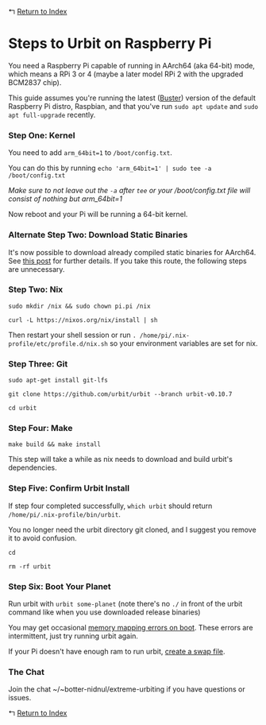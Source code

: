 ↰ [Return to Index](index.md)

# Steps to Urbit on Raspberry Pi

You need a Raspberry Pi capable of running in AArch64 (aka 64-bit) mode, which means a RPi 3 or 4 (maybe a later model RPi 2 with the upgraded BCM2837 chip).

This guide assumes you're running the latest ([Buster](https://www.raspberrypi.org/blog/buster-the-new-version-of-raspbian/)) version of the default Raspberry Pi distro, Raspbian, and that you've run `sudo apt update` and `sudo apt full-upgrade` recently.

### Step One: Kernel

You need to add `arm_64bit=1` to `/boot/config.txt`.

You can do this by running `echo 'arm_64bit=1' | sudo tee -a /boot/config.txt`

*Make sure to not leave out the `-a` after `tee` or your /boot/config.txt file will consist of nothing but arm_64bit=1*

Now reboot and your Pi will be running a 64-bit kernel.

### Alternate Step Two: Download Static Binaries

It's now possible to download already compiled static binaries for AArch64. See [this post](AArch64_Urbit_Static_Binaries.md) for further details. If you take this route, the following steps are unnecessary.

### Step Two: Nix

`sudo mkdir /nix && sudo chown pi.pi /nix`

`curl -L https://nixos.org/nix/install | sh`

Then restart your shell session or run `. /home/pi/.nix-profile/etc/profile.d/nix.sh` so your environment variables are set for nix.

### Step Three: Git

`sudo apt-get install git-lfs`

`git clone https://github.com/urbit/urbit --branch urbit-v0.10.7`

`cd urbit`

### Step Four: Make

`make build && make install`

This step will take a while as nix needs to download and build urbit's dependencies.

### Step Five: Confirm Urbit Install

If step four completed successfully, `which urbit` should return `/home/pi/.nix-profile/bin/urbit`.

You no longer need the urbit directory git cloned, and I suggest you remove it to avoid confusion.

`cd`

`rm -rf urbit`

### Step Six: Boot Your Planet

Run urbit with `urbit some-planet` (note there's no `./` in front of the urbit command like when you use downloaded release binaries)

You may get occasional [memory mapping errors on boot](https://github.com/urbit/urbit/issues/2067). These errors are intermittent, just try running urbit again.

If your Pi doesn't have enough ram to run urbit, [create a swap file](https://raspberrypi.stackexchange.com/a/1605).

### The Chat

Join the chat ~/~botter-nidnul/extreme-urbiting if you have questions or issues.

↰ [Return to Index](index.md)
